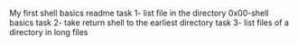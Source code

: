 My first shell basics readme
task 1- list file in the directory 0x00-shell basics
task 2- take return shell to the earliest directory
task 3- list files of a directory in long files
